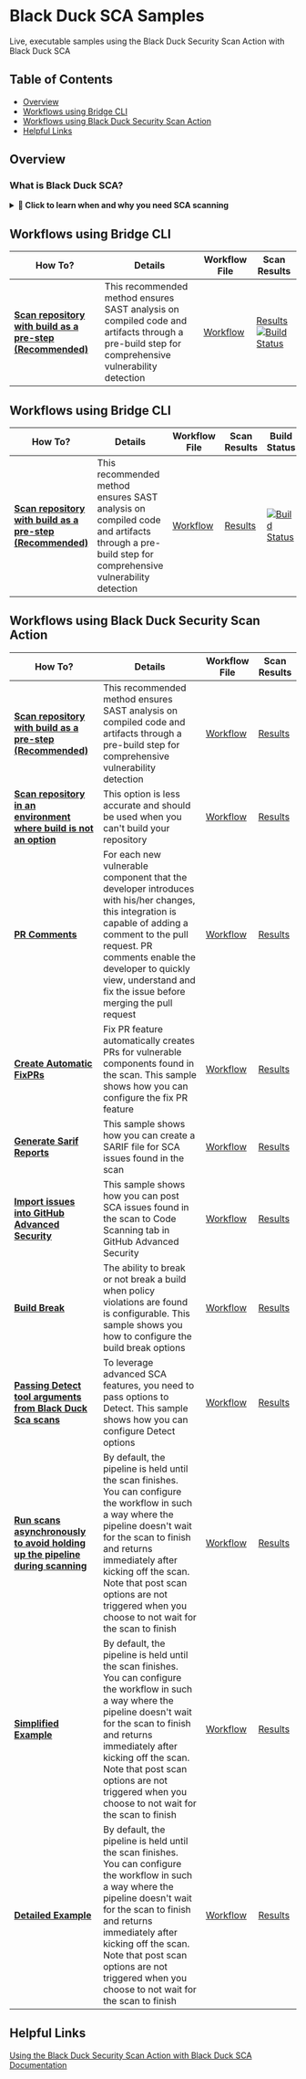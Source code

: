 # Black Duck SCA Samples                                                                                                                                                                                                                          

Live, executable samples using the Black Duck Security Scan Action with Black Duck SCA

## Table of Contents
- [Overview](#overview)
- [Workflows using Bridge CLI](#workflows-using-bridge-cli)
- [Workflows using Black Duck Security Scan Action](#workflows-using-black-duck-security-scan-action)
- [Helpful Links](#helpful-links)

## Overview

### What is Black Duck SCA? 

<details>
<summary><strong>📖 Click to learn when and why you need SCA scanning</strong></summary>

### 🔍 What SCA Detects:
- **Security Vulnerabilities:** Known CVEs in open source components with CVSS severity ratings
- **License Compliance Issues:** License conflicts and policy violations in dependencies
- **Outdated Components:** Libraries with available security patches or newer versions
- **Operational Risks:** End-of-life components and maintenance status

### ⏰ When Users Need SCA:
- **Pre-deployment:** Before releasing applications to production
- **Continuous Monitoring:** Ongoing scanning of existing applications
- **Dependency Updates:** When adding or updating third-party libraries
- **Compliance Audits:** During security assessments and regulatory reviews

### 👥 Critical User Scenarios:
- **Pull Request Validation:** Block PRs introducing vulnerable dependencies
- **Release Gate Controls:** Prevent deployment of applications with critical CVEs
- **Incident Response:** Rapid identification of affected components during security breaches
- **Vendor Assessments:** Generate security reports for customer requirements

### 💰 Business Impact:
- **Risk Reduction:** Prevent security breaches from vulnerable dependencies
- **Compliance Assurance:** Meet regulatory and contractual obligations
- **Cost Avoidance:** Avoid expensive post-deployment security fixes
- **Reputation Protection:** Maintain customer trust through proactive security

### 🚨 Key Triggers for SCA Implementation:
- **Customer security questionnaires** requiring vulnerability reports
- **Regulatory compliance mandates** (SOC 2, ISO 27001, GDPR)
- **Security incidents** involving third-party components
- **Merger & acquisition** due diligence requirements
- **Insurance requirements** for cyber liability coverage


</details>
                                                                                                                                                            
## Workflows using Bridge CLI
| How To? | Details | Workflow File | Scan Results |
|---------|---------|---------------|--------------|
| [**Scan repository with build as a pre-step (Recommended)**](https://github.com/blackducksca-workflow-samples/bridgecli) | This recommended method ensures SAST analysis on compiled code and artifacts through a pre-build step for comprehensive vulnerability detection | [Workflow](https://github.com/blackducksca-workflow-samples/bridgecli/blob/main/.github/workflows/BlackduckSCA_Bridge.yml) | [Results](https://blackducksca-workflow-samples.github.io/bridgecli/) [![Build Status](https://github.com/blackducksca-workflow-samples/bridgecli/actions/workflows/BlackduckSCA_Bridge.yml/badge.svg)](https://github.com/blackducksca-workflow-samples/bridgecli/actions) |

## Workflows using Bridge CLI
| How To? | Details | Workflow File | Scan Results | Build Status |
|---------|---------|---------------|--------------|--------------|
| [**Scan repository with build as a pre-step (Recommended)**](https://github.com/blackducksca-workflow-samples/bridgecli) | This recommended method ensures SAST analysis on compiled code and artifacts through a pre-build step for comprehensive vulnerability detection | [Workflow](https://github.com/blackducksca-workflow-samples/bridgecli/blob/main/.github/workflows/BlackduckSCA_Bridge.yml) | [Results](https://blackducksca-workflow-samples.github.io/bridgecli/) | [![Build Status](https://github.com/blackducksca-workflow-samples/bridgecli/actions/workflows/BlackduckSCA_Bridge.yml/badge.svg)](https://github.com/blackducksca-workflow-samples/bridgecli/actions) |


## Workflows using Black Duck Security Scan Action

| How To? | Details | Workflow File | Scan Results |                                                                                                                                                                
|---------|-------------|---------------|---------------------|                                                                                                                                                               
| [**Scan repository with build as a pre-step (Recommended)**](https://github.com/blackducksca-workflow-samples/full-scan) | This recommended method ensures SAST analysis on compiled code and artifacts through a pre-build step for comprehensive vulnerability detection | [Workflow](https://github.com/blackducksca-workflow-samples/full-scan/blob/main/.github/workflows/nodejs-npm.yml) |[Results](https://blackducksca-workflow-samples.github.io/full-scan/) |
| [**Scan repository in an environment where build is not an option**](https://github.com/blackducksca-workflow-samples/buildless-scan) | This option is less accurate and should be used when you can't build your repository | [Workflow](https://github.com/blackducksca-workflow-samples/buildless-scan/blob/main/.github/workflows/nodejs-npm.yml) | [Results](https://blackducksca-workflow-samples.github.io/buildless-scan/) |
| [**PR Comments**](https://github.com/blackducksca-workflow-samples/pr-comments) | For each new vulnerable component that the developer introduces with his/her changes, this integration is capable of adding a comment to the pull request. PR comments enable the developer to quickly view, understand and fix the issue before merging the pull request | [Workflow](https://github.com/blackducksca-workflow-samples/pr-comments/blob/main/.github/workflows/nodejs-npm.yml) | [Results](https://blackducksca-workflow-samples.github.io/pr-comments/) |                                                                                     
| [**Create Automatic FixPRs**](https://github.com/blackducksca-workflow-samples/automatic-fixpr) | Fix PR feature automatically creates PRs for vulnerable components found in the scan. This sample shows how you can configure the fix PR feature | [Workflow](https://github.com/blackducksca-workflow-samples/automatic-fixpr/blob/main/.github/workflows/automatic-fixpr.yml) | [Results](https://blackducksca-workflow-samples.github.io/automatic-fixpr/) |                                                                            
| [**Generate Sarif Reports**](https://github.com/blackducksca-workflow-samples/sarif-generation) | This sample shows how you can create a SARIF file for SCA issues found in the scan | [Workflow](https://github.com/blackducksca-workflow-samples/sarif-generation/blob/main/.github/workflows/nodejs-npm.yml) | [Results](https://blackducksca-workflow-samples.github.io/sarif-generation/) |                                                                          
| [**Import issues into GitHub Advanced Security**](https://github.com/blackducksca-workflow-samples/sarif-generation) | This sample shows how you can post SCA issues found in the scan to Code Scanning tab in GitHub Advanced Security | [Workflow](https://github.com/blackducksca-workflow-samples/sarif-generation/blob/main/.github/workflows/nodejs-npm.yml) | [Results](https://blackducksca-workflow-samples.github.io/sarif-generation/) |
| [**Build Break**](https://github.com/blackducksca-workflow-samples/build-break) | The ability to break or not break a build when policy violations are found is configurable. This sample shows you how to configure the build break options |  [Workflow](https://github.com/blackducksca-workflow-samples/build-break/blob/main/.github/workflows/nodejs-npm.yml) | [Results](https://blackducksca-workflow-samples.github.io/build-break/) |                                                                                    
| [**Passing Detect tool arguments from Black Duck Sca scans**](https://github.com/blackducksca-workflow-samples/arbitrary-params) | To leverage advanced SCA features, you need to pass options to Detect. This sample shows how you can configure Detect options |  [Workflow](https://github.com/blackducksca-workflow-samples/arbitrary-params/blob/main/.github/workflows/nodejs-npm.yml) | [Results](https://blackducksca-workflow-samples.github.io/arbitrary-params/) |                                                                           
| [**Run scans asynchronously to avoid holding up the pipeline during scanning**](https://github.com/blackducksca-workflow-samples/async-mode) | By default, the pipeline is held until the scan finishes. You can configure the workflow in such a way where the pipeline doesn't wait for the scan to finish and returns immediately after kicking off the scan. Note that post scan options are not triggered when you choose to not wait for the scan to finish | [Workflow](https://github.com/blackducksca-workflow-samples/async-mode/blob/main/.github/workflows/nodejs-npm.yml) | [Results](https://blackducksca-workflow-samples.github.io/async-mode/) |  
| [**Simplified Example**](https://github.com/blackducksca-workflow-samples/simplified-example) | By default, the pipeline is held until the scan finishes. You can configure the workflow in such a way where the pipeline doesn't wait for the scan to finish and returns immediately after kicking off the scan. Note that post scan options are not triggered when you choose to not wait for the scan to finish | [Workflow](https://github.com/blackducksca-workflow-samples/simplified-example/blob/main/.github/workflows/nodejs-npm.yml) | [Results](https://blackducksca-workflow-samples.github.io/simplified-example/) | 
| [**Detailed Example**](https://github.com/blackducksca-workflow-samples/detailed-example) | By default, the pipeline is held until the scan finishes. You can configure the workflow in such a way where the pipeline doesn't wait for the scan to finish and returns immediately after kicking off the scan. Note that post scan options are not triggered when you choose to not wait for the scan to finish | [Workflow](https://github.com/blackducksca-workflow-samples/detailed-example/blob/main/.github/workflows/nodejs-npm.yml) | [Results](https://blackducksca-workflow-samples.github.io/detailed-example/) | 


## Helpful Links                                                                                                                                                                                                                         
[Using the Black Duck Security Scan Action with Black Duck SCA Documentation](https://documentation.blackduck.com/bundle/bridge/page/documentation/c_github-blackduck.html)
